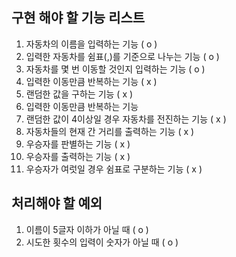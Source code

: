 ## 구현 해야 할 기능 리스트
1. 자동차의 이름을 입력하는 기능 ( o )
2. 입력한 자동차를 쉼표(,)를 기준으로 나누는 기능 ( o )
3. 자동차를 몇 번 이동할 것인지 입력하는 기능 ( o )
4. 입력한 이동만큼 반복하는 기능 ( x )
5. 랜덤한 값을 구하는 기능 ( x )
6. 입력한 이동만큼 반복하는 기능
7. 랜덤한 값이 4이상일 경우 자동차를 전진하는 기능 ( x )
8. 자동차들의 현재 간 거리를 출력하는 기능 ( x )
9. 우승자를 판별하는 기능 ( x )
10. 우승자를 출력하는 기능 ( x )
11. 우승자가 여럿일 경우 쉼표로 구분하는 기능 ( x )


## 처리해야 할 예외
1. 이름이 5글자 이하가 아닐 때 ( o )
2. 시도한 횟수의 입력이 숫자가 아닐 때 ( o )
